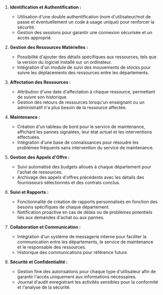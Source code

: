 1. **Identification et Authentification :**
   - Utilisation d'une double authentification (nom d'utilisateur/mot de passe et éventuellement un code à usage unique) pour renforcer la sécurité.
   - Gestion des sessions pour garantir une connexion sécurisée et un accès approprié.

2. **Gestion des Ressources Matérielles :**
   - Possibilité d'ajouter des détails spécifiques aux ressources, tels que la version du logiciel installé sur un ordinateur.
   - Intégration d'un module de suivi des mouvements de stocks pour suivre les déplacements des ressources entre les départements.

3. **Affectation des Ressources :**
   - Attribution d'une date d'affectation à chaque ressource, permettant de suivre son historique.
   - Gestion des retours de ressources lorsqu'un enseignant ou un administratif n'a plus besoin de la ressource affectée.

4. **Maintenance :**
   - Création d'un tableau de bord pour le service de maintenance, affichant les pannes signalées, leur état actuel et les interventions effectuées.
   - Intégration d'une base de connaissances pour résoudre les problèmes fréquents sans intervention du service de maintenance.

5. **Gestion des Appels d'Offre :**
   - Suivi automatisé des budgets alloués à chaque département pour l'achat de ressources.
   - Archivage des appels d'offres précédents avec les détails des fournisseurs sélectionnés et des contrats conclus.

6. **Suivi et Rapports :**
   - Fonctionnalité de création de rapports personnalisés en fonction des besoins spécifiques de chaque département.
   - Notification proactive en cas de délais ou de problèmes potentiels liés aux demandes d'achat ou aux pannes.

7. **Collaboration et Communication :**
   - Intégration d'un système de messagerie interne pour faciliter la communication entre les départements, le service de maintenance et le responsable des ressources.
   - Historique des communications pour référence future.

8. **Sécurité et Confidentialité :**
   - Gestion fine des autorisations pour chaque type d'utilisateur afin de garantir l'accès uniquement aux informations nécessaires.
   - Journal d'audit enregistrant les activités sensibles pour la conformité et l'analyse de la sécurité.

